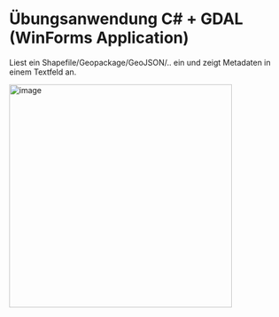 # Übungsanwendung C# + GDAL (WinForms Application)

Liest ein Shapefile/Geopackage/GeoJSON/.. ein und zeigt Metadaten in einem Textfeld an.


<img width="402" alt="image" src="https://github.com/user-attachments/assets/5fc9d1fe-fade-4c11-a62f-73cc55cedde8" />




